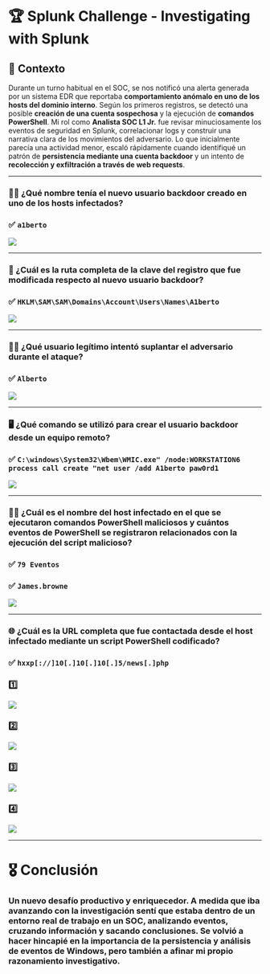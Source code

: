 # 🏆 Splunk Challenge - Investigating with Splunk

## 📘 Contexto

Durante un turno habitual en el SOC, se nos notificó una alerta generada por un sistema EDR que reportaba **comportamiento anómalo en uno de los hosts del dominio interno**. Según los primeros registros, se detectó una posible **creación de una cuenta sospechosa** y la ejecución de **comandos PowerShell**. 
Mi rol como **Analista SOC L1 Jr.** fue revisar minuciosamente los eventos de seguridad en Splunk, correlacionar logs y construir una narrativa clara de los movimientos del adversario. Lo que inicialmente parecía una actividad menor, escaló rápidamente cuando identifiqué un patrón de **persistencia mediante una cuenta backdoor** y un intento de **recolección y exfiltración a través de web requests**.

---

### 🧑‍🚪 ¿Qué nombre tenía el nuevo usuario backdoor creado en uno de los hosts infectados?  
### ✅ **`a1berto`**
![](https://raw.githubusercontent.com/JoshKxng/SOC-Analyst-TryHackMe/refs/heads/main/imagenes/Investigating%20with%20Splunk/01.png)

---

### 🧾 ¿Cuál es la ruta completa de la clave del registro que fue modificada respecto al nuevo usuario backdoor?  
### ✅ **`HKLM\SAM\SAM\Domains\Account\Users\Names\A1berto`**
![](https://raw.githubusercontent.com/JoshKxng/SOC-Analyst-TryHackMe/refs/heads/main/imagenes/Investigating%20with%20Splunk/02.png)

---

### 🕵️‍♂️ ¿Qué usuario legítimo intentó suplantar el adversario durante el ataque?  
### ✅ **`Alberto`**
![](https://raw.githubusercontent.com/JoshKxng/SOC-Analyst-TryHackMe/refs/heads/main/imagenes/Investigating%20with%20Splunk/03.png)

---

### 🖥️ ¿Qué comando se utilizó para crear el usuario backdoor desde un equipo remoto?
### ✅ **`C:\windows\System32\Wbem\WMIC.exe" /node:WORKSTATION6 process call create "net user /add A1berto paw0rd1`**
![](https://raw.githubusercontent.com/JoshKxng/SOC-Analyst-TryHackMe/refs/heads/main/imagenes/Investigating%20with%20Splunk/04.png)

---

### 🧑‍💻 ¿Cuál es el nombre del host infectado en el que se ejecutaron comandos PowerShell maliciosos y cuántos eventos de PowerShell se registraron relacionados con la ejecución del script malicioso?
### ✅ **`79 Eventos`**
### ✅ **`James.browne`**
![](https://raw.githubusercontent.com/JoshKxng/SOC-Analyst-TryHackMe/refs/heads/main/imagenes/Investigating%20with%20Splunk/05.png)

---

### 🌐 ¿Cuál es la URL completa que fue contactada desde el host infectado mediante un script PowerShell codificado?
### ✅ **`hxxp[://]10[.]10[.]10[.]5/news[.]php`**
### 1️⃣
![](https://raw.githubusercontent.com/JoshKxng/SOC-Analyst-TryHackMe/refs/heads/main/imagenes/Investigating%20with%20Splunk/06.png)

### 2️⃣
![](https://raw.githubusercontent.com/JoshKxng/SOC-Analyst-TryHackMe/refs/heads/main/imagenes/Investigating%20with%20Splunk/07.png)

### 3️⃣
![](https://raw.githubusercontent.com/JoshKxng/SOC-Analyst-TryHackMe/refs/heads/main/imagenes/Investigating%20with%20Splunk/08.png)

### 4️⃣
![](https://raw.githubusercontent.com/JoshKxng/SOC-Analyst-TryHackMe/refs/heads/main/imagenes/Investigating%20with%20Splunk/09.png)

---

# 🎖️ Conclusión

### Un nuevo desafío productivo y enriquecedor. A medida que iba avanzando con la investigación sentí que estaba dentro de un entorno real de trabajo en un SOC, analizando eventos, cruzando información y sacando conclusiones. Se volvió a hacer hincapié en la importancia de la persistencia y análisis de eventos de Windows, pero también a afinar mi propio razonamiento investigativo.
